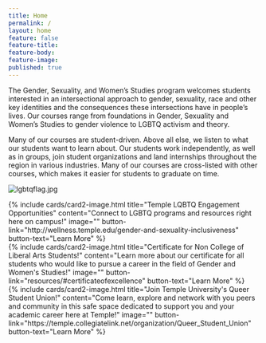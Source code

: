 ```yaml
---
title: Home
permalink: /
layout: home
feature: false
feature-title: 
feature-body: 
feature-image: 
published: true
---
```


The Gender, Sexuality, and Women’s Studies program welcomes students interested in an intersectional approach to gender, sexuality, race and other key identities and the consequences these intersections have in people’s lives. Our courses range from foundations in Gender, Sexuality and Women’s Studies to gender violence to LGBTQ activism and theory.

Many of our courses are student-driven. Above all else, we listen to what our students want to learn about. Our students work independently, as well as in groups, join student organizations and land internships throughout the region in various industries. Many of our courses are cross-listed with other courses, which makes it easier for students to graduate on time.

![lgbtqflag.jpg]({{site.baseurl}}/media/lgbtqflag.jpg)

<div class="row row-wide">
  <div class="col m12 l4">{% include cards/card2-image.html 
    title="Temple LQBTQ Engagement Opportunities" 
    content="Connect to LGBTQ programs and resources right here on campus!" 
    image="" 
    button-link="http://wellness.temple.edu/gender-and-sexuality-inclusiveness" 
    button-text="Learn More" %}
  </div>
  <div class="row row-wide">
    <div class="col m12 l4">{% include cards/card2-image.html 
      title="Certificate for Non College of Liberal Arts Students!" 
      content="Learn more about our certificate for all students who would like to pursue a career in the field of Gender and Women's Studies!" 
      image="" 
      button-link="resources/#certificateofexcellence" 
      button-text="Learn More" %}
    </div>
    <div class="row row-wide">
      <div class="col m12 l4">{% include cards/card2-image.html 
        title="Join Temple University's Queer Student Union!" 
        content="Come learn, explore and network with you peers and community in this safe space dedicated to support you and your academic career here at Temple!" 
        image="" 
        button-link="https://temple.collegiatelink.net/organization/Queer_Student_Union" 
        button-text="Learn More" %}
      </div>
</div>
